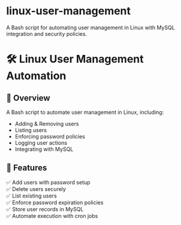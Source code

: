 # linux-user-management
A Bash script for automating user management in Linux with MySQL integration and security policies.
# 🛠️ Linux User Management Automation

## 📌 Overview
A Bash script to automate user management in Linux, including:
- Adding & Removing users
- Listing users
- Enforcing password policies
- Logging user actions
- Integrating with MySQL

## 🚀 Features
✅ Add users with password setup  
✅ Delete users securely  
✅ List existing users  
✅ Enforce password expiration policies  
✅ Store user records in MySQL  
✅ Automate execution with cron jobs  


